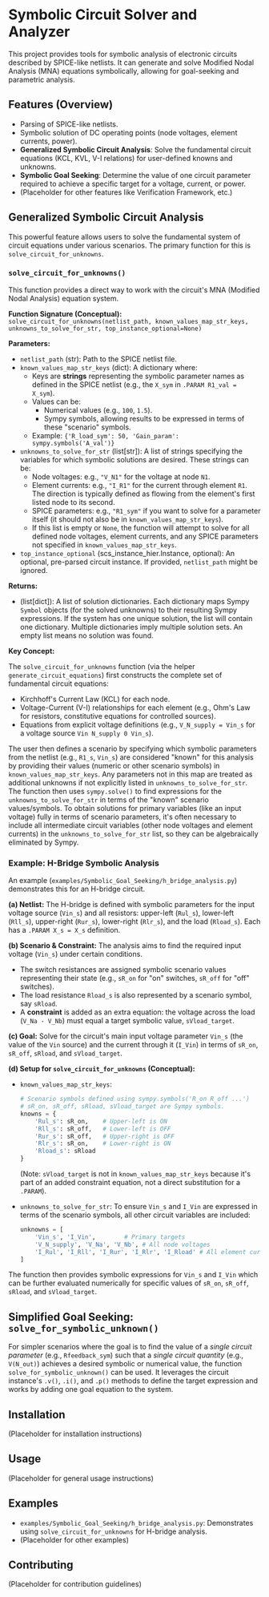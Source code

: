 # Symbolic Circuit Solver and Analyzer

This project provides tools for symbolic analysis of electronic circuits described by SPICE-like netlists. It can generate and solve Modified Nodal Analysis (MNA) equations symbolically, allowing for goal-seeking and parametric analysis.

## Features (Overview)

*   Parsing of SPICE-like netlists.
*   Symbolic solution of DC operating points (node voltages, element currents, power).
*   **Generalized Symbolic Circuit Analysis**: Solve the fundamental circuit equations (KCL, KVL, V-I relations) for user-defined knowns and unknowns.
*   **Symbolic Goal Seeking**: Determine the value of one circuit parameter required to achieve a specific target for a voltage, current, or power.
*   (Placeholder for other features like Verification Framework, etc.)

## Generalized Symbolic Circuit Analysis

This powerful feature allows users to solve the fundamental system of circuit equations under various scenarios. The primary function for this is `solve_circuit_for_unknowns`.

### `solve_circuit_for_unknowns()`

This function provides a direct way to work with the circuit's MNA (Modified Nodal Analysis) equation system.

**Function Signature (Conceptual):**
`solve_circuit_for_unknowns(netlist_path, known_values_map_str_keys, unknowns_to_solve_for_str, top_instance_optional=None)`

**Parameters:**

*   `netlist_path` (str): Path to the SPICE netlist file.
*   `known_values_map_str_keys` (dict): A dictionary where:
    *   Keys are **strings** representing the symbolic parameter names as defined in the SPICE netlist (e.g., the `X_sym` in `.PARAM R1_val = X_sym`).
    *   Values can be:
        *   Numerical values (e.g., `100`, `1.5`).
        *   Sympy symbols, allowing results to be expressed in terms of these "scenario" symbols.
    *   Example: `{'R_load_sym': 50, 'Gain_param': sympy.symbols('A_val')}`
*   `unknowns_to_solve_for_str` (list[str]): A list of strings specifying the variables for which symbolic solutions are desired. These strings can be:
    *   Node voltages: e.g., `"V_N1"` for the voltage at node `N1`.
    *   Element currents: e.g., `"I_R1"` for the current through element `R1`. The direction is typically defined as flowing from the element's first listed node to its second.
    *   SPICE parameters: e.g., `"R1_sym"` if you want to solve for a parameter itself (it should not also be in `known_values_map_str_keys`).
    *   If this list is empty or `None`, the function will attempt to solve for all defined node voltages, element currents, and any SPICE parameters not specified in `known_values_map_str_keys`.
*   `top_instance_optional` (scs_instance_hier.Instance, optional): An optional, pre-parsed circuit instance. If provided, `netlist_path` might be ignored.

**Returns:**

*   (list[dict]): A list of solution dictionaries. Each dictionary maps Sympy `Symbol` objects (for the solved unknowns) to their resulting Sympy expressions. If the system has one unique solution, the list will contain one dictionary. Multiple dictionaries imply multiple solution sets. An empty list means no solution was found.

**Key Concept:**

The `solve_circuit_for_unknowns` function (via the helper `generate_circuit_equations`) first constructs the complete set of fundamental circuit equations:
*   Kirchhoff's Current Law (KCL) for each node.
*   Voltage-Current (V-I) relationships for each element (e.g., Ohm's Law for resistors, constitutive equations for controlled sources).
*   Equations from explicit voltage definitions (e.g., `V_N_supply = Vin_s` for a voltage source `Vin N_supply 0 Vin_s`).

The user then defines a scenario by specifying which symbolic parameters from the netlist (e.g., `R1_s`, `Vin_s`) are considered "known" for this analysis by providing their values (numeric or other scenario symbols) in `known_values_map_str_keys`. Any parameters not in this map are treated as additional unknowns if not explicitly listed in `unknowns_to_solve_for_str`.
The function then uses `sympy.solve()` to find expressions for the `unknowns_to_solve_for_str` in terms of the "known" scenario values/symbols. To obtain solutions for primary variables (like an input voltage) fully in terms of scenario parameters, it's often necessary to include all intermediate circuit variables (other node voltages and element currents) in the `unknowns_to_solve_for_str` list, so they can be algebraically eliminated by Sympy.

### Example: H-Bridge Symbolic Analysis

An example (`examples/Symbolic_Goal_Seeking/h_bridge_analysis.py`) demonstrates this for an H-bridge circuit.

**(a) Netlist:** The H-bridge is defined with symbolic parameters for the input voltage source (`Vin_s`) and all resistors: upper-left (`Rul_s`), lower-left (`Rll_s`), upper-right (`Rur_s`), lower-right (`Rlr_s`), and the load (`Rload_s`). Each has a `.PARAM X_s = X_s` definition.

**(b) Scenario & Constraint:**
The analysis aims to find the required input voltage (`Vin_s`) under certain conditions.
*   The switch resistances are assigned symbolic scenario values representing their state (e.g., `sR_on` for "on" switches, `sR_off` for "off" switches).
*   The load resistance `Rload_s` is also represented by a scenario symbol, say `sRload`.
*   A **constraint** is added as an extra equation: the voltage across the load (`V_Na - V_Nb`) must equal a target symbolic value, `sVload_target`.

**(c) Goal:**
Solve for the circuit's main input voltage parameter `Vin_s` (the value of the `Vin` source) and the current through it (`I_Vin`) in terms of `sR_on`, `sR_off`, `sRload`, and `sVload_target`.

**(d) Setup for `solve_circuit_for_unknowns` (Conceptual):**

*   `known_values_map_str_keys`:
    ```python
    # Scenario symbols defined using sympy.symbols('R_on R_off ...')
    # sR_on, sR_off, sRload, sVload_target are Sympy symbols.
    knowns = {
        'Rul_s': sR_on,    # Upper-left is ON
        'Rll_s': sR_off,   # Lower-left is OFF
        'Rur_s': sR_off,   # Upper-right is OFF
        'Rlr_s': sR_on,    # Lower-right is ON
        'Rload_s': sRload
    }
    ```
    (Note: `sVload_target` is not in `known_values_map_str_keys` because it's part of an added constraint equation, not a direct substitution for a `.PARAM`).

*   `unknowns_to_solve_for_str`:
    To ensure `Vin_s` and `I_Vin` are expressed in terms of the scenario symbols, all other circuit variables are included:
    ```python
    unknowns = [
        'Vin_s', 'I_Vin',        # Primary targets
        'V_N_supply', 'V_Na', 'V_Nb', # All node voltages
        'I_Rul', 'I_Rll', 'I_Rur', 'I_Rlr', 'I_Rload' # All element currents (except I_Vin)
    ]
    ```
The function then provides symbolic expressions for `Vin_s` and `I_Vin` which can be further evaluated numerically for specific values of `sR_on`, `sR_off`, `sRload`, and `sVload_target`.

## Simplified Goal Seeking: `solve_for_symbolic_unknown()`

For simpler scenarios where the goal is to find the value of a *single circuit parameter* (e.g., `Rfeedback_sym`) such that a *single circuit quantity* (e.g., `V(N_out)`) achieves a desired symbolic or numerical value, the function `solve_for_symbolic_unknown()` can be used. It leverages the circuit instance's `.v()`, `.i()`, and `.p()` methods to define the target expression and works by adding one goal equation to the system.

## Installation

(Placeholder for installation instructions)

## Usage

(Placeholder for general usage instructions)

## Examples

*   `examples/Symbolic_Goal_Seeking/h_bridge_analysis.py`: Demonstrates using `solve_circuit_for_unknowns` for H-bridge analysis.
*   (Placeholder for other examples)

## Contributing

(Placeholder for contribution guidelines)
